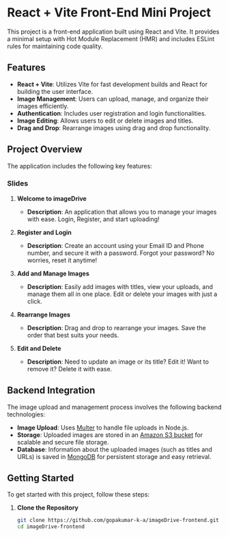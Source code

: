 # React + Vite Front-End Mini Project

This project is a front-end application built using React and Vite. It provides a minimal setup with Hot Module Replacement (HMR) and includes ESLint rules for maintaining code quality.

## Features

- **React + Vite**: Utilizes Vite for fast development builds and React for building the user interface.
- **Image Management**: Users can upload, manage, and organize their images efficiently.
- **Authentication**: Includes user registration and login functionalities.
- **Image Editing**: Allows users to edit or delete images and titles.
- **Drag and Drop**: Rearrange images using drag and drop functionality.

## Project Overview

The application includes the following key features:

### Slides

1. **Welcome to imageDrive**
   - **Description**: An application that allows you to manage your images with ease. Login, Register, and start uploading!

2. **Register and Login**
   - **Description**: Create an account using your Email ID and Phone number, and secure it with a password. Forgot your password? No worries, reset it anytime!

3. **Add and Manage Images**
   - **Description**: Easily add images with titles, view your uploads, and manage them all in one place. Edit or delete your images with just a click.

4. **Rearrange Images**
   - **Description**: Drag and drop to rearrange your images. Save the order that best suits your needs.

5. **Edit and Delete**
   - **Description**: Need to update an image or its title? Edit it! Want to remove it? Delete it with ease.

## Backend Integration

The image upload and management process involves the following backend technologies:

- **Image Upload**: Uses [Multer](https://www.npmjs.com/package/multer) to handle file uploads in Node.js.
- **Storage**: Uploaded images are stored in an [Amazon S3 bucket](https://aws.amazon.com/s3/) for scalable and secure file storage.
- **Database**: Information about the uploaded images (such as titles and URLs) is saved in [MongoDB](https://www.mongodb.com/) for persistent storage and easy retrieval.

## Getting Started

To get started with this project, follow these steps:

1. **Clone the Repository**
   ```bash
   git clone https://github.com/gopakumar-k-a/imageDrive-frontend.git
   cd imageDrive-frontend
